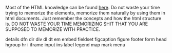 
Most of the HTML knowledge can be found [here](https://developer.mozilla.org/en-US/docs/Web/HTML). Do not waste your time trying to memorize the elements, memorize them naturally by using them in html documents. Just remember the concepts and how the html structure is. DO NOT WASTE YOUR TIME MEMORIZING SHIT THAT YOU ARE SUPPOSED TO MEMORIZE WITH PRACTICE.

details
dfn
dir
div
dl
dt
em
embed
fieldset
figcaption
figure
footer
form
head
hgroup
hr
i
iframe
input
ins
label
legend
map
mark
menu

